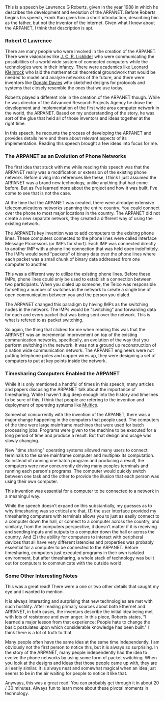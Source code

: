 This is a speech by Lawrence G Roberts, given in the year 1988 in which he describes the development and evolution of the ARPANET. Before Roberts begins his speech, Frank Kuo gives him a short introduction, describing him as the father, but not the inventor of the internet. Given what I know about the ARPANET, I think that description is apt.

### Robert G Lawrence

There are many people who were involved in the creation of the ARPANET. There were visionaries like [J. C. R. Licklider](https://en.wikipedia.org/wiki/J._C._R._Licklider) who were communicating the possibilities of a world wide system of connected computers while the technologies were in their infancy. There were academics like [Leonard Kleinrock](https://en.wikipedia.org/wiki/Leonard_Kleinrock) who laid the mathematical theoretical groundwork that would be needed to model and analyze networks of the future, and there were inventors like [Donald Davies](https://en.wikipedia.org/wiki/Donald_Davies) who sketched designs for protocols and systems that closely resemble the ones that we use today.

Roberts played a different role in the creation of the ARPANET though. While he was director of the Advanced Research Projects Agency he drove the development and implementation of the first wide area computer network in the world, the ARPANET. Based on my understanding of the story, he was sort of the glue that held all of those inventors and ideas together at the right time.

In this speech, he recounts the process of developing the ARPANET and provides details here and there about relevant aspects of its implementation. Reading this speech brought a few ideas into focus for me.

### The ARPANET as an Evolution of Phone Networks

The first idea that stuck with me while reading this speech was that the ARPANET really was a modification or extension of the existing phone network. Before diving into references like these, I think I just assumed the ARPANET was a brand new technology, unlike anything that had come before. But as I've learned more about the project and how it was built, I've come to see that is not the case.

At the time that the ARPANET was created, there were alreadye extensive telecomunications networks spanning the entire country. You could connect over the phone to most major locations in the country. The ARPANET did not create a new separate network, they created a different way of using the existing network.

The ARPANETs key invention was to add computers to the exisitng phone lines. These computers connected to the phone lines were called Interface Message Processors (or IMPs for short). Each IMP was connected directly to another IMP with a phone line connection that was held open indefinitely. The IMPs would send "packets" of binary data over the phone lines where each packet was a small chunk of binary data addressed from one computer to another.

This was a different way to utilize the existing phone lines. Before these IMPs, phone lines could only be used to establish a connection between two participants. When you dialed up someone, the Telco was responsible for setting a number of switches in the network to create a single line of open communication between you and the person you dialed.

The ARPANET changed this paradigm by having IMPs as the switching nodes in the network. The IMPs would be "switching" and forwarding data for each and every packet that was being sent over the network. This is what is refered to as packet switching.

So again, the thing that clicked for me when reading this was that the ARPANET was an incremental improvement on top of the existing communication networks, specifically, an evolution of the way that you perform switching in the network. It was not a ground up reconstruction of a nation wide communication network. The ARPANET engineers were not putting telephone poles and copper wires up, they were designing a set of computers to put at key points inside the network.

### Timesharing Computers Enabled the ARPANET

While it is only mentioned a handful of times in this speech, many articles and papers discusing the ARPANET talk about the importance of timesharing. While I haven't dug deep enough into the history and timelines to be sure of this, I think that people are refering to the invention and deployment of operating systems like [Multics](https://en.wikipedia.org/wiki/Multics).

Somewhat concurrently with the invention of the ARPANET, there was a major change happening in the computers that people used. The computers of the time were large mainframe machines that were used for batch processing jobs. Programs were given to the machine to be executed for a long period of time and produce a result. But that design and usage was slowly changing.

New "time sharing" operating systems allowed many users to connect terminals to the same mainframe computer and multiplex its computation. So instead of running one batch program and producing a result, the computers were now concurrently driving many peoples terminals and running each person's programs. The computer would quickly switch between one task and the other to provide the illusion that each person was using their own computer.

This invention was essential for a computer to be connected to a network in a meaningul way.

While the speech doesn't expand on this substantially, my guesses as to why timesharing was so critical are that, (1) the user interface provided my timesharing computers with terminals allows you to just as easily connect to a computer down the hall, or connect to a computer across the country, and similarly, from the computers perspective, it doesn't matter if it is receiving and sending inputs and outputs to a computer down the hall or across the country. And (2) the abillity for computers to interact with peripheral devices that all have very different latencies and properties was probably essential for a computer to be connected to the ARPANET. Before timesharing, computers just executed programs in their own isolated environment, but after timesharing, a whole stack of technology was built out for computers to communicate with the outside world.

### Some Other Interesting Notes
This was a great read! There were a one or two other details that caught my eye and I wanted to mention.

It is always interesting and surprising that new technologies are met with such hostility. After reading primary sources about both Ethernet and ARPANET, in both cases, the inventors describe the initial idea being met with lots of resistence and even anger. In this piece, Roberts states, "I learned a major lesson from that experience: People hate to change the basic postulates upon which considerable knowledge has been built." I think there is a lot of truth to that.

Many people often have the same idea at the same time independently. I am obviously not the first person to notice this, but it is always so surprising. In the story of the ARPANET, many people independently had the idea to evolve the phone networks by using some form of packet switching. When you look at the designs and ideas that those people came up with, they are all eerily similar. It is always neat and somewhat magical when an idea just seems to be in the air waiting for people to notice it like that.

Anyways, this was a great read! You can probably get through it in about 20 / 30 minutes. Always fun to learn more about these pivotal moments in technology.
